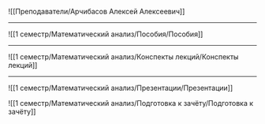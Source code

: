 ![[Преподаватели/Арчибасов Алексей Алексеевич]]

---

![[1 семестр/Математический анализ/Пособия/Пособия]]

---

![[1 семестр/Математический анализ/Конспекты лекций/Конспекты лекций]]

---

![[1 семестр/Математический анализ/Презентации/Презентации]]

![[1 семестр/Математический анализ/Подготовка к зачёту/Подготовка к зачёту]]
